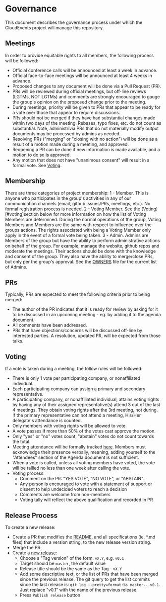 # Governance

This document describes the governance process under which the CloudEvents
project will manage this repository.

## Meetings

In order to provide equitable rights to all members,
the following process will be followed:

* Official conference calls will be announced at least a week in advance.
* Official face-to-face meetings will be announced at least 4 weeks in
  advance.
* Proposed changes to any document will be done via a Pull Request (PR).
* PRs will be reviewed during official meetings, but off-line reviews
  (LGTMs, NOT LGTMs) and comments are strongly encouraged to gauge the
  group's opinion on the proposed change prior to the meeting.
* During meetings, priority will be given to PRs that appear to be ready for
  a vote over those that appear to require discussions.
* PRs should not be merged if they have had substantial changes made within
  two days of the meeting.
  Rebases, typo fixes, etc. do not count as substantial.
  Note, administrivia PRs that do not materially modify output documents
  may be processed by admins as needed.
* Resolving PRs ("merging" or "closing with no action") will be done as a
  result of a motion made during a meeting, and approved.
* Reopening a PR can be done if new information is made available, and a
  motion to do so is approved.
* Any motion that does not have "unanimous consent" will result in a formal
  vote. See [Voting](#voting).

## Membership

There are three categories of project membership:
1 - Member. This is anyone who participates in the group's activities in any
    of our communication channels (email, github issues/PRs, meetings, etc.).
    No formal registration process is needed.
2 - Voting Member. See the (Voting)[#voting]section below for more information
    on how the list of Voting Members are determined. During the normal
    operations of the group, Voting Members and Members are the same with
    respect to influence over the groups actions. The rights associated with
    being a Voting Member only apply in the event of a formal vote being taken.
3 - Admin. Admins are Members of the group but have the ability to perform
    administrative actions on behalf of the group. For example, manage the
    website, github repos and moderate the meetings. Their actions should
    be done with the knowledge and consent of the group. They also have the
    ability to merge/close PRs, but only per the group's approval. See
    the [OWNERS](OWNERS) file for the current list of Admins.

## PRs

Typically, PRs are expected to meet the following criteria prior to being
merged:

* The author of the PR indicates that it is ready for review by asking for it
  to be discussed in an upcoming meeting - eg. by adding it to the agenda
  document.
* All comments have been addressed.
* PRs that have objections/concerns will be discussed off-line by interested
  parties. A resolution, updated PR, will be expected from those talks.

## Voting

If a vote is taken during a meeting, the follow rules will be followed:

* There is only 1 vote per participating company, or nonaffiliated individual.
* Each participating company can assign a primary and secondary representative.
* A participating company, or nonaffiliated individual, attains voting rights
  by having any of their assigned representative(s) attend 3 out of the last
  4 meetings. They obtain voting rights after the 3rd meeting, not during.
  If the primary representative can not attend a meeting, His/Her
  delegate's attendance is counted.
* Only members with voting rights will be allowed to vote.
* A vote passes if more than 50% of the votes cast approve the motion.
* Only "yes" or "no" votes count, "abstain" votes do not count towards the
  total.
* Meeting attendance will be formally tracked
  [here](https://docs.google.com/spreadsheets/d/1bw5s9sC2ggYyAiGJHEk7xm-q2KG6jyrfBy69ifkdmt0/edit#gid=0).
  Members must acknowledge their presence verbally, meaning, adding yourself
  to the "Attendees" section of the Agenda document is not sufficient.
* When a vote is called, unless all voting members have voted, the vote will be
  tallied no less than one week after calling the vote.
* Voting process:
  * Comment on the PR: "YES VOTE", "NO VOTE", or "ABSTAIN".
  * Any person is encouraged to vote with a statement of support or dissent to
    help undecided voters to reach a decision
  * Comments are welcome from non-members
  * Voting tally will reflect the above qualification and recorded in PR

## Release Process

To create a new release:
* Create a PR that modifies the [README](README.md), and all specifications
  (ie. *.md files) that include a version string, to the new release
  version string.
* Merge the PR.
* Create a [new release](https://github.com/cloudevents/spec/releases/new):
  * Choose a "Tag version" of the form: `vX.Y`, e.g. `v0.1`
  * Target should be `master`, the default value
  * Release title should be the same as the Tag - `vX.Y`
  * Add some descriptive text, or the list of PRs that have been merged
    since the previous release.
    The git query to get the list commits since the last release is:
    `git log --pretty=format:%s master...v0.1`.
    Just replace "v0.1" with the name of the previous release.
  * Press `Publish release` button

